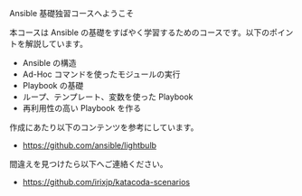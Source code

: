 Ansible 基礎独習コースへようこそ

本コースは Ansible の基礎をすばやく学習するためのコースです。以下のポイントを解説しています。
- Ansible の構造
- Ad-Hoc コマンドを使ったモジュールの実行
- Playbook の基礎
- ループ、テンプレート、変数を使った Playbook
- 再利用性の高い Playbook を作る

作成にあたり以下のコンテンツを参考にしています。
- https://github.com/ansible/lightbulb

間違えを見つけたら以下へご連絡ください。
- https://github.com/irixjp/katacoda-scenarios
